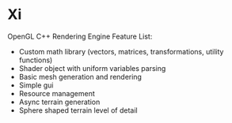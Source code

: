 # Xi 
OpenGL C++ Rendering Engine
Feature List:
* Custom math library (vectors, matrices, transformations, utility functions) 
* Shader object with uniform variables parsing
* Basic mesh generation and rendering
* Simple gui
* Resource management
* Async terrain generation
* Sphere shaped terrain level of detail
